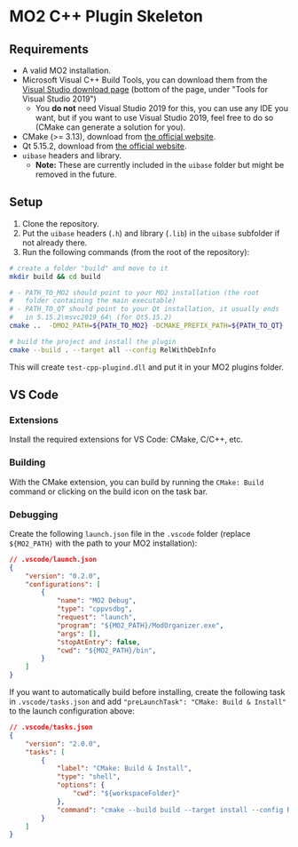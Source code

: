 # MO2 C++ Plugin Skeleton

## Requirements

- A valid MO2 installation.
- Microsoft Visual C++ Build Tools, you can download them from the
  [Visual Studio download page](https://visualstudio.microsoft.com/downloads/) (bottom
  of the page, under "Tools for Visual Studio 2019")
  - You **do not** need Visual Studio 2019 for this, you can use
    any IDE you want, but if you want to use Visual Studio 2019, feel free
    to do so (CMake can generate a solution for you).
- CMake (>= 3.13), download from [the official website](https://cmake.org/download/).
- Qt 5.15.2, download from [the official website](https://www.qt.io/download).
- `uibase` headers and library.
  - **Note:** These are currently included in the `uibase` folder but might be
    removed in the future.

## Setup

1. Clone the repository.
2. Put the `uibase` headers (`.h`) and library (`.lib`) in the `uibase` subfolder
   if not already there.
3. Run the following commands (from the root of the repository):

```bash
# create a folder "build" and move to it
mkdir build && cd build

# - PATH_TO_MO2 should point to your MO2 installation (the root
#   folder containing the main executable)
# - PATH_TO_QT should point to your Qt installation, it usually ends
#   in 5.15.2\msvc2019_64\ (for Qt5.15.2)
cmake ..  -DMO2_PATH=${PATH_TO_MO2} -DCMAKE_PREFIX_PATH=${PATH_TO_QT}

# build the project and install the plugin
cmake --build . --target all --config RelWithDebInfo
```

This will create `test-cpp-plugind.dll` and put it in your MO2 plugins folder.

## VS Code

### Extensions

Install the required extensions for VS Code: CMake, C/C++, etc.

### Building

With the CMake extension, you can build by running the `CMake: Build` command or
clicking on the build icon on the task bar.

### Debugging

Create the following `launch.json` file in the `.vscode` folder (replace `${MO2_PATH}`
with the path to your MO2 installation):

```json
// .vscode/launch.json
{
    "version": "0.2.0",
    "configurations": [
        {
            "name": "MO2 Debug",
            "type": "cppvsdbg",
            "request": "launch",
            "program": "${MO2_PATH}/ModOrganizer.exe",
            "args": [],
            "stopAtEntry": false,
            "cwd": "${MO2_PATH}/bin",
        }
    ]
}
```

If you want to automatically build before installing, create the following task in
`.vscode/tasks.json` and add `"preLaunchTask": "CMake: Build & Install"` to the launch
configuration above:

```json
// .vscode/tasks.json
{
    "version": "2.0.0",
    "tasks": [
        {
            "label": "CMake: Build & Install",
            "type": "shell",
            "options": {
                "cwd": "${workspaceFolder}"
            },
            "command": "cmake --build build --target install --config RelWithDebInfo"
        }
    ]
}
```
